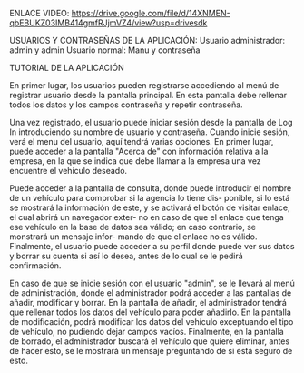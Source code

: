 ENLACE VIDEO: https://drive.google.com/file/d/14XNMEN-qbEBUKZ03IMB414gmfRJjmVZ4/view?usp=drivesdk

USUARIOS Y CONTRASEÑAS DE LA APLICACIÓN:
Usuario administrador: admin y admin
Usuario normal: Manu y contraseña

TUTORIAL DE LA APLICACIÓN

En primer lugar, los usuarios pueden registrarse accediendo al menú de registrar usuario desde la pantalla principal. En esta
pantalla debe rellenar todos los datos y los campos contraseña y repetir contraseña.

Una vez registrado, el usuario puede iniciar sesión desde la pantalla de Log In introduciendo su nombre de usuario y contraseña.
Cuando inicie sesión, verá el menu del usuario, aquí tendrá varias opciones. En primer lugar, puede acceder a la pantalla "Acerca 
de" con información relativa a la empresa, en la que se indica que debe llamar a la empresa una vez encuentre el vehículo deseado.

Puede acceder a la pantalla de consulta, donde puede introducir el nombre de un vehículo para comprobar si la agencia lo tiene dis-
ponible, si lo está se mostrará la información de este, y se activará el botón de visitar enlace, el cual abrirá un navegador exter-
no en caso de que el enlace que tenga ese vehículo en la base de datos sea válido; en caso contrario, se monstrará un mensaje infor-
mando de que el enlace no es válido. Finalmente, el usuario puede acceder a su perfil donde puede ver sus datos y borrar su cuenta
si así lo desea, antes de lo cual se le pedirá confirmación.

En caso de que se inicie sesión con el usuario "admin", se le llevará al menú de administración, donde el administrador podrá acceder
a las pantallas de añadir, modificar y borrar. En la pantalla de añadir, el administrador tendrá que rellenar todos los datos
del vehículo para poder añadirlo. En la pantalla de modificación, podrá modificar los datos del vehículo exceptuando el tipo de
vehículo, no pudiendo dejar campos vacíos. Finalmente, en la pantalla de borrado, el administrador buscará el vehículo que quiere
eliminar, antes de hacer esto, se le mostrará un mensaje preguntando de si está seguro de esto.
